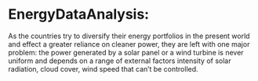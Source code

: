 # EnergyDataAnalysis:
As the countries try to diversify their energy portfolios in the present world and effect a greater reliance on cleaner power, 
they are left with one major problem: the power generated by a solar panel or a wind turbine is never uniform and depends on a range of external factors 
intensity of solar radiation, cloud cover, wind speed that can’t be controlled. 
